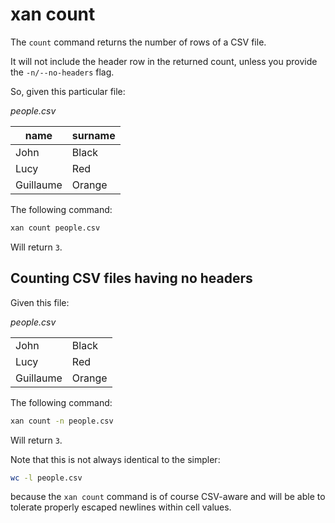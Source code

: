 # xan count

The `count` command returns the number of rows of a CSV file.

It will not include the header row in the returned count, unless you provide the `-n/--no-headers` flag.

So, given this particular file:

*people.csv*

| name      | surname |
| --------- | ------- |
| John      | Black   |
| Lucy      | Red     |
| Guillaume | Orange  |

The following command:

```bash
xan count people.csv
```

Will return `3`.

## Counting CSV files having no headers

Given this file:

*people.csv*

<table>
  <tr>
    <td>John</td>
    <td>Black</td>
  </tr>
  <tr>
    <td>Lucy</td>
    <td>Red</td>
  </tr>
  <tr>
    <td>Guillaume</td>
    <td>Orange</td>
  </tr>
</table>

The following command:

```bash
xan count -n people.csv
```

Will return `3`.

Note that this is not always identical to the simpler:

```bash
wc -l people.csv
```

because the `xan count` command is of course CSV-aware and will be able to tolerate properly escaped newlines within cell values.
